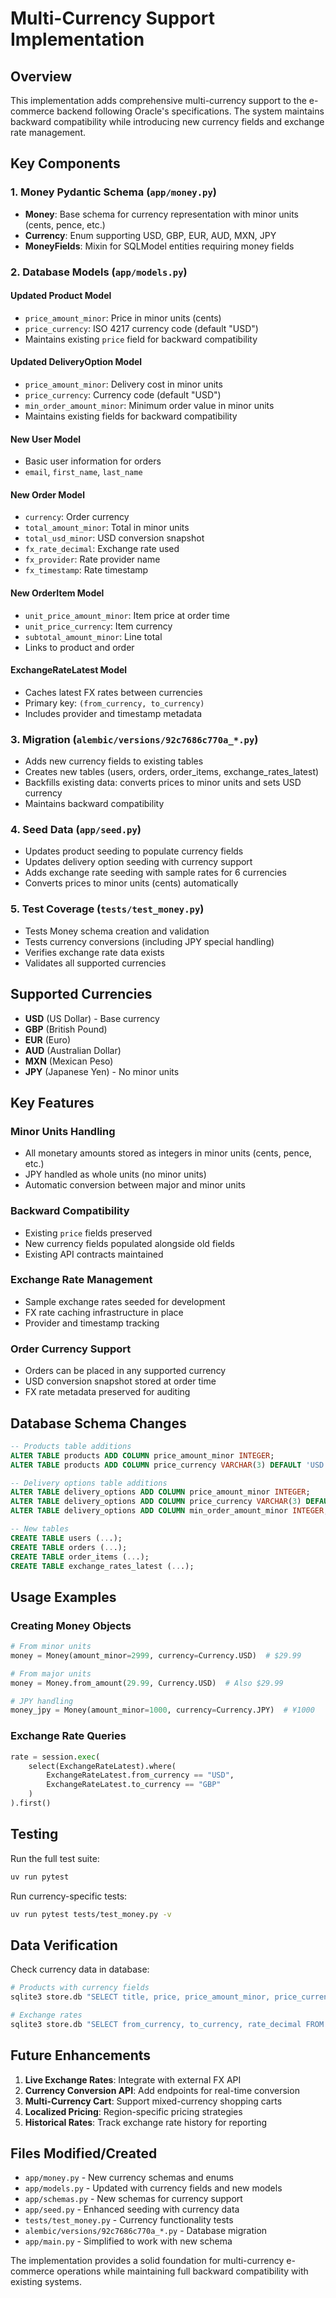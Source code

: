 # Multi-Currency Support Implementation

## Overview

This implementation adds comprehensive multi-currency support to the e-commerce backend following Oracle's specifications. The system maintains backward compatibility while introducing new currency fields and exchange rate management.

## Key Components

### 1. Money Pydantic Schema (`app/money.py`)

- **Money**: Base schema for currency representation with minor units (cents, pence, etc.)
- **Currency**: Enum supporting USD, GBP, EUR, AUD, MXN, JPY
- **MoneyFields**: Mixin for SQLModel entities requiring money fields

### 2. Database Models (`app/models.py`)

#### Updated Product Model
- `price_amount_minor`: Price in minor units (cents)  
- `price_currency`: ISO 4217 currency code (default "USD")
- Maintains existing `price` field for backward compatibility

#### Updated DeliveryOption Model
- `price_amount_minor`: Delivery cost in minor units
- `price_currency`: Currency code (default "USD")  
- `min_order_amount_minor`: Minimum order value in minor units
- Maintains existing fields for backward compatibility

#### New User Model
- Basic user information for orders
- `email`, `first_name`, `last_name`

#### New Order Model
- `currency`: Order currency
- `total_amount_minor`: Total in minor units
- `total_usd_minor`: USD conversion snapshot
- `fx_rate_decimal`: Exchange rate used
- `fx_provider`: Rate provider name  
- `fx_timestamp`: Rate timestamp

#### New OrderItem Model
- `unit_price_amount_minor`: Item price at order time
- `unit_price_currency`: Item currency
- `subtotal_amount_minor`: Line total
- Links to product and order

#### ExchangeRateLatest Model
- Caches latest FX rates between currencies
- Primary key: `(from_currency, to_currency)`
- Includes provider and timestamp metadata

### 3. Migration (`alembic/versions/92c7686c770a_*.py`)

- Adds new currency fields to existing tables
- Creates new tables (users, orders, order_items, exchange_rates_latest)
- Backfills existing data: converts prices to minor units and sets USD currency
- Maintains backward compatibility

### 4. Seed Data (`app/seed.py`)

- Updates product seeding to populate currency fields
- Updates delivery option seeding with currency support
- Adds exchange rate seeding with sample rates for 6 currencies
- Converts prices to minor units (cents) automatically

### 5. Test Coverage (`tests/test_money.py`)

- Tests Money schema creation and validation
- Tests currency conversions (including JPY special handling)
- Verifies exchange rate data exists
- Validates all supported currencies

## Supported Currencies

- **USD** (US Dollar) - Base currency
- **GBP** (British Pound)
- **EUR** (Euro)
- **AUD** (Australian Dollar)
- **MXN** (Mexican Peso)
- **JPY** (Japanese Yen) - No minor units

## Key Features

### Minor Units Handling
- All monetary amounts stored as integers in minor units (cents, pence, etc.)
- JPY handled as whole units (no minor units)
- Automatic conversion between major and minor units

### Backward Compatibility
- Existing `price` fields preserved
- New currency fields populated alongside old fields
- Existing API contracts maintained

### Exchange Rate Management
- Sample exchange rates seeded for development
- FX rate caching infrastructure in place
- Provider and timestamp tracking

### Order Currency Support
- Orders can be placed in any supported currency
- USD conversion snapshot stored at order time
- FX rate metadata preserved for auditing

## Database Schema Changes

```sql
-- Products table additions
ALTER TABLE products ADD COLUMN price_amount_minor INTEGER;
ALTER TABLE products ADD COLUMN price_currency VARCHAR(3) DEFAULT 'USD';

-- Delivery options table additions  
ALTER TABLE delivery_options ADD COLUMN price_amount_minor INTEGER;
ALTER TABLE delivery_options ADD COLUMN price_currency VARCHAR(3) DEFAULT 'USD';
ALTER TABLE delivery_options ADD COLUMN min_order_amount_minor INTEGER;

-- New tables
CREATE TABLE users (...);
CREATE TABLE orders (...);
CREATE TABLE order_items (...); 
CREATE TABLE exchange_rates_latest (...);
```

## Usage Examples

### Creating Money Objects
```python
# From minor units
money = Money(amount_minor=2999, currency=Currency.USD)  # $29.99

# From major units
money = Money.from_amount(29.99, Currency.USD)  # Also $29.99

# JPY handling
money_jpy = Money(amount_minor=1000, currency=Currency.JPY)  # ¥1000
```

### Exchange Rate Queries
```python
rate = session.exec(
    select(ExchangeRateLatest).where(
        ExchangeRateLatest.from_currency == "USD",
        ExchangeRateLatest.to_currency == "GBP"
    )
).first()
```

## Testing

Run the full test suite:
```bash
uv run pytest
```

Run currency-specific tests:
```bash
uv run pytest tests/test_money.py -v
```

## Data Verification

Check currency data in database:
```bash
# Products with currency fields
sqlite3 store.db "SELECT title, price, price_amount_minor, price_currency FROM products LIMIT 3;"

# Exchange rates
sqlite3 store.db "SELECT from_currency, to_currency, rate_decimal FROM exchange_rates_latest;"
```

## Future Enhancements

1. **Live Exchange Rates**: Integrate with external FX API
2. **Currency Conversion API**: Add endpoints for real-time conversion
3. **Multi-Currency Cart**: Support mixed-currency shopping carts
4. **Localized Pricing**: Region-specific pricing strategies
5. **Historical Rates**: Track exchange rate history for reporting

## Files Modified/Created

- `app/money.py` - New currency schemas and enums
- `app/models.py` - Updated with currency fields and new models
- `app/schemas.py` - New schemas for currency support
- `app/seed.py` - Enhanced seeding with currency data
- `tests/test_money.py` - Currency functionality tests
- `alembic/versions/92c7686c770a_*.py` - Database migration
- `app/main.py` - Simplified to work with new schema

The implementation provides a solid foundation for multi-currency e-commerce operations while maintaining full backward compatibility with existing systems.

